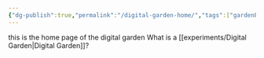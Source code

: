 ```yaml
---
{"dg-publish":true,"permalink":"/digital-garden-home/","tags":["gardenEntry"],"created":"2025-07-14T14:28:35.730+03:00","updated":"2025-07-15T14:23:27.317+03:00"}
---
```


this is the home page of the digital garden
What is a [[experiments/Digital Garden\|Digital Garden]]?